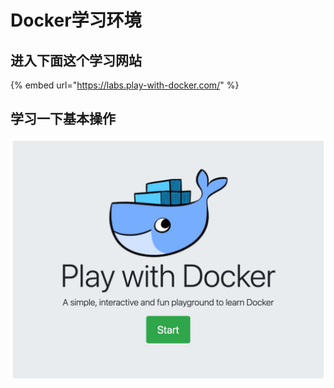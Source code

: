 # Docker学习环境

## 进入下面这个学习网站

{% embed url="https://labs.play-with-docker.com/" %}

## 学习一下基本操作

![](../../../.gitbook/assets/image%20%28187%29.png)





